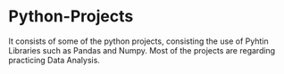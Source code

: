 # Python-Projects
It consists of some of the python projects, consisting the use of Pyhtin Libraries such as Pandas and Numpy. Most of the projects are regarding practicing Data Analysis.
